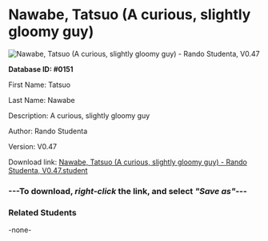 # Nawabe, Tatsuo (A curious, slightly gloomy guy)

<img src="Files/Nawabe, Tatsuo (A curious, slightly gloomy guy).png" title="Nawabe, Tatsuo (A curious, slightly gloomy guy) - Rando Studenta, V0.47">

**Database ID: #0151**

First Name: Tatsuo

Last Name: Nawabe

Description: A curious, slightly gloomy guy

Author: Rando Studenta

Version: V0.47

Download link: <a href="https://raw.githubusercontent.com/Arbiter1223/Daigaku-Gurashi-Custom-Students/master/Files/Student Files/Nawabe%2C%20Tatsuo%20(A%20curious%2C%20slightly%20gloomy%20guy)%20-%20Rando%20Studenta%2C%20V0.47.student">Nawabe, Tatsuo (A curious, slightly gloomy guy) - Rando Studenta, V0.47.student</a>

### ---**To download, _right-click_ the link, and select _"Save as"_**---

### Related Students

-none-
